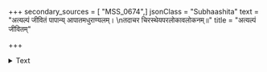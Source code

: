+++
secondary_sources = [ "MSS_0674",]
jsonClass = "Subhaashita"
text = "अत्यल्पं जीवितं पापान्य् आपातमधुराण्यलम्।  \nतदाचर चिरस्थेयपरलोकावलोकनम्॥"
title = "अत्यल्पं जीवितम्"

+++

<details><summary>Text</summary>

अत्यल्पं जीवितं पापान्य् आपातमधुराण्यलम्।  
तदाचर चिरस्थेयपरलोकावलोकनम्॥
</details>
